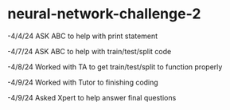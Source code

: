 # neural-network-challenge-2
-4/4/24  ASK ABC to help with print statement

-4/7/24  ASK ABC to help with train/test/split code

-4/8/24  Worked with TA to get train/test/split to function properly

-4/9/24  Worked with Tutor to finishing coding 

-4/9/24  Asked Xpert to help answer final questions
